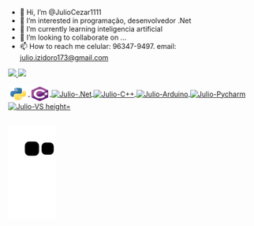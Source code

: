 - 👋 Hi, I’m @JulioCezar1111
- 👀 I’m interested in  programação, desenvolvedor .Net
- 🌱 I’m currently learning  inteligencia artificial
- 💞️ I’m looking to collaborate on ...
- 📫 How to reach me celular: 96347-9497. email: julio.izidoro173@gmail.com

<a href="https://github.com/JUlioCezar1111">
  <img height="180em" src="https://github-readme-stats.vercel.app/api?username=JulioCezar1111&show_icons=true&theme=dark&include_all_commits=true&count_private=true"/>
  <img height="180em" src="https://github-readme-stats.vercel.app/api/top-langs/?username=JulioCezar1111&layout=compact&langs_count=7&theme=dark"/>
</div>

<div style="display: inline_block"><br>


  <img align="center" alt="Julio-Python" height="30" width="40" src="https://raw.githubusercontent.com/devicons/devicon/master/icons/python/python-original.svg">
  <img align="center" alt="Julio-Csharp" height="30" width="40" src="https://raw.githubusercontent.com/devicons/devicon/master/icons/csharp/csharp-original.svg">
  <img align="center" alt="Julio-.Net" height="30" width="40" src=https://img.shields.io/badge/.NET-5C2D91?style=for-the-badge&logo=.net&logoColor=white>
  <img align="center" alt="Julio-C++" height="30" width="40" src=https://img.shields.io/badge/C%2B%2B-00599C?style=for-the-badge&logo=c%2B%2B&logoColor=white>
  <img align="center" alt="Julio-Arduino" height="30" width="40" src=https://img.shields.io/badge/Arduino_IDE-00979D?style=for-the-badge&logo=arduino&logoColor=white>
  <img align="center" alt="Julio-Pycharm" height="30" width="40" src=https://img.shields.io/badge/PyCharm-000000.svg?&style=for-the-badge&logo=PyCharm&logoColor=white>
  <img align="center" alt="Julio-VS height="30" width="40" src=https://img.shields.io/badge/Visual_Studio-5C2D91?style=for-the-badge&logo=visual%20studio&logoColor=white>
</div>
  
  ##
 

 
  ![Snake animation](https://github.com/rafaballerini/rafaballerini/blob/output/github-contribution-grid-snake.svg)
 
</div>
